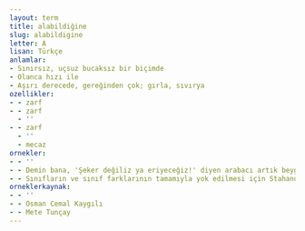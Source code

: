 ```yaml
---
layout: term
title: alabildiğine
slug: alabildigine
letter: A
lisan: Türkçe
anlamlar:
- Sınırsız, uçsuz bucaksız bir biçimde
- Olanca hızı ile
- Aşırı derecede, gereğinden çok; gırla, sıvırya
ozellikler:
- - zarf
- - zarf
  - ''
- - zarf
  - ''
  - mecaz
ornekler:
- - ''
- - Demin bana, 'Şeker değiliz ya eriyeceğiz!' diyen arabacı artık beygiri çalakamçı sürüyor; genç, dinç hayvan da arabayı alabildiğine koşturuyordu.
- - Sınıfların ve sınıf farklarının tamamıyla yok edilmesi için Stahanov hareketi alabildiğine inkişaf ettiriliyor.
orneklerkaynak:
- - ''
- - Osman Cemal Kaygılı
- - Mete Tunçay
---
```

